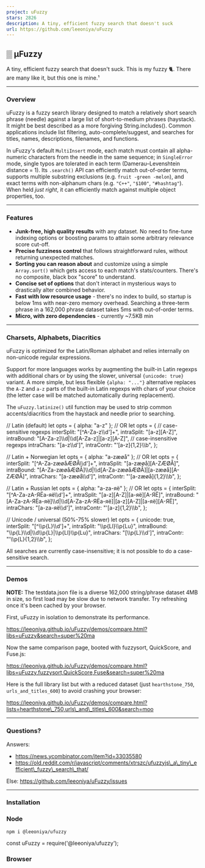 ```yaml
---
project: uFuzzy
stars: 2826
description: A tiny, efficient fuzzy search that doesn't suck
url: https://github.com/leeoniya/uFuzzy
---
```


▒ μFuzzy
--------

A tiny, efficient fuzzy search that doesn't suck. This is my fuzzy 🐈. There are many like it, but this one is mine.¹

* * *

### Overview

uFuzzy is a fuzzy search library designed to match a relatively short search phrase (needle) against a large list of short-to-medium phrases (haystack). It might be best described as a more forgiving String.includes(). Common applications include list filtering, auto-complete/suggest, and searches for titles, names, descriptions, filenames, and functions.

In uFuzzy's default `MultiInsert` mode, each match must contain all alpha-numeric characters from the needle in the same sequence; in `SingleError` mode, single typos are tolerated in each term (Damerau–Levenshtein distance = 1). Its `.search()` API can efficiently match out-of-order terms, supports multiple substring exclusions (e.g. `fruit -green -melon`), and exact terms with non-alphanum chars (e.g. `"C++"`, `"$100"`, `"#hashtag"`). When held _just right_, it can efficiently match against multiple object properties, too.

* * *

### Features

-   **Junk-free, high quality results** with any dataset. No need to fine-tune indexing options or boosting params to attain some arbitrary relevance score cut-off.
-   **Precise fuzziness control** that follows straightforward rules, without returning unexpected matches.
-   **Sorting you can reason about** and customize using a simple `Array.sort()` which gets access to each match's stats/counters. There's no composite, black box "score" to understand.
-   **Concise set of options** that don't interact in mysterious ways to drastically alter combined behavior.
-   **Fast with low resource usage** - there's no index to build, so startup is below 1ms with near-zero memory overhead. Searching a three-term phrase in a 162,000 phrase dataset takes 5ms with out-of-order terms.
-   **Micro, with zero dependencies** - currently ~7.5KB min

* * *

### Charsets, Alphabets, Diacritics

uFuzzy is optimized for the Latin/Roman alphabet and relies internally on non-unicode regular expressions.

Support for more languages works by augmenting the built-in Latin regexps with additional chars or by using the slower, universal `{unicode: true}` variant. A more simple, but less flexible `{alpha: "..."}` alternative replaces the `A-Z` and `a-z` parts of the built-in Latin regexps with chars of your choice (the letter case will be matched automatically during replacement).

The `uFuzzy.latinize()` util function may be used to strip common accents/diacritics from the haystack and needle prior to searching.

// Latin (default)
let opts \= { alpha: "a-z" };
// OR
let opts \= {
  // case-sensitive regexps
  interSplit: "\[^A-Za-z\\\\d'\]+",
  intraSplit: "\[a-z\]\[A-Z\]",
  intraBound: "\[A-Za-z\]\\\\d|\\\\d\[A-Za-z\]|\[a-z\]\[A-Z\]",
  // case-insensitive regexps
  intraChars: "\[a-z\\\\d'\]",
  intraContr: "'\[a-z\]{1,2}\\\\b",
};

// Latin + Norwegian
let opts \= { alpha: "a-zæøå" };
// OR
let opts \= {
  interSplit: "\[^A-Za-zæøåÆØÅ\\\\d'\]+",
  intraSplit: "\[a-zæøå\]\[A-ZÆØÅ\]",
  intraBound: "\[A-Za-zæøåÆØÅ\]\\\\d|\\\\d\[A-Za-zæøåÆØÅ\]|\[a-zæøå\]\[A-ZÆØÅ\]",
  intraChars: "\[a-zæøå\\\\d'\]",
  intraContr: "'\[a-zæøå\]{1,2}\\\\b",
};

// Latin + Russian
let opts \= { alpha: "a-zа-яё" };
// OR
let opts \= {
  interSplit: "\[^A-Za-zА-ЯЁа-яё\\\\d'\]+",
  intraSplit: "\[a-z\]\[A-Z\]|\[а-яё\]\[А-ЯЁ\]",
  intraBound: "\[A-Za-zА-ЯЁа-яё\]\\\\d|\\\\d\[A-Za-zА-ЯЁа-яё\]|\[a-z\]\[A-Z\]|\[а-яё\]\[А-ЯЁ\]",
  intraChars: "\[a-zа-яё\\\\d'\]",
  intraContr: "'\[a-z\]{1,2}\\\\b",
};

// Unicode / universal (50%-75% slower)
let opts \= {
  unicode: true,
  interSplit: "\[^\\\\p{L}\\\\d'\]+",
  intraSplit: "\\\\p{Ll}\\\\p{Lu}",
  intraBound: "\\\\p{L}\\\\d|\\\\d\\\\p{L}|\\\\p{Ll}\\\\p{Lu}",
  intraChars: "\[\\\\p{L}\\\\d'\]",
  intraContr: "'\\\\p{L}{1,2}\\\\b",
};

All searches are currently case-insensitive; it is not possible to do a case-sensitive search.

* * *

### Demos

**NOTE:** The testdata.json file is a diverse 162,000 string/phrase dataset 4MB in size, so first load may be slow due to network transfer. Try refreshing once it's been cached by your browser.

First, uFuzzy in isolation to demonstrate its performance.

https://leeoniya.github.io/uFuzzy/demos/compare.html?libs=uFuzzy&search=super%20ma

Now the same comparison page, booted with fuzzysort, QuickScore, and Fuse.js:

https://leeoniya.github.io/uFuzzy/demos/compare.html?libs=uFuzzy,fuzzysort,QuickScore,Fuse&search=super%20ma

Here is the full library list but with a reduced dataset (just `hearthstone_750`, `urls_and_titles_600`) to avoid crashing your browser:

https://leeoniya.github.io/uFuzzy/demos/compare.html?lists=hearthstone\_750,urls\_and\_titles\_600&search=moo

* * *

### Questions?

Answers:

-   https://news.ycombinator.com/item?id=33035580
-   https://old.reddit.com/r/javascript/comments/xtrszc/ufuzzyjs\_a\_tiny\_efficient\_fuzzy\_search\_that/

Else: https://github.com/leeoniya/uFuzzy/issues

* * *

### Installation

### Node

```
npm i @leeoniya/ufuzzy
```

const uFuzzy \= require('@leeoniya/ufuzzy');

### Browser

<script src\="./dist/uFuzzy.iife.min.js"\></script\>

* * *

### Example

let haystack \= \[
    'puzzle',
    'Super Awesome Thing (now with stuff!)',
    'FileName.js',
    '/feeding/the/catPic.jpg',
\];

let needle \= 'feed cat';

let opts \= {};

let uf \= new uFuzzy(opts);

// pre-filter
let idxs \= uf.filter(haystack, needle);

// idxs can be null when the needle is non-searchable (has no alpha-numeric chars)
if (idxs != null && idxs.length \> 0) {
  // sort/rank only when <= 1,000 items
  let infoThresh \= 1e3;

  if (idxs.length <= infoThresh) {
    let info \= uf.info(idxs, haystack, needle);

    // order is a double-indirection array (a re-order of the passed-in idxs)
    // this allows corresponding info to be grabbed directly by idx, if needed
    let order \= uf.sort(info, haystack, needle);

    // render post-filtered & ordered matches
    for (let i \= 0; i < order.length; i++) {
      // using info.idx here instead of idxs because uf.info() may have
      // further reduced the initial idxs based on prefix/suffix rules
      console.log(haystack\[info.idx\[order\[i\]\]\]);
    }
  }
  else {
    // render pre-filtered but unordered matches
    for (let i \= 0; i < idxs.length; i++) {
      console.log(haystack\[idxs\[i\]\]);
    }
  }
}

* * *

### Integrated Search

uFuzzy provides a `uf.search(haystack, needle, outOfOrder = 0, infoThresh = 1e3) => [idxs, info, order]` wrapper which combines the `filter`, `info`, `sort` steps above. This method also implements efficient logic for matching search terms out of order and support for multiple substring exclusions, e.g. `fruit -green -melon`.

* * *

### Match Highlighting

Get your ordered matches first:

let haystack \= \[
  'foo',
  'bar',
  'cowbaz',
\];

let needle \= 'ba';

let u \= new uFuzzy();

let idxs \= u.filter(haystack, needle);
let info \= u.info(idxs, haystack, needle);
let order \= u.sort(info, haystack, needle);

Basic innerHTML highlighter (`<mark>`\-wrapped ranges):

let innerHTML \= '';

for (let i \= 0; i < order.length; i++) {
  let infoIdx \= order\[i\];

  innerHTML += uFuzzy.highlight(
    haystack\[info.idx\[infoIdx\]\],
    info.ranges\[infoIdx\],
  ) + '<br>';
}

console.log(innerHTML);

innerHTML highlighter with custom marking function (`<b>`\-wrapped ranges):

let innerHTML \= '';

const mark \= (part, matched) \=> matched ? '<b>' + part + '</b>' : part;

for (let i \= 0; i < order.length; i++) {
  let infoIdx \= order\[i\];

  innerHTML += uFuzzy.highlight(
    haystack\[info.idx\[infoIdx\]\],
    info.ranges\[infoIdx\],

    mark,
  ) + '<br>';
}

console.log(innerHTML);

DOM/JSX element highlighter with custom marking and append functions:

let domElems \= \[\];

const mark \= (part, matched) \=> {
  let el \= matched ? document.createElement('mark') : document.createElement('span');
  el.textContent \= part;
  return el;
};

const append \= (accum, part) \=> { accum.push(part); };

for (let i \= 0; i < order.length; i++) {
  let infoIdx \= order\[i\];

  let matchEl \= document.createElement('div');

  let parts \= uFuzzy.highlight(
    haystack\[info.idx\[infoIdx\]\],
    info.ranges\[infoIdx\],

    mark,
    \[\],
    append,
  );

  matchEl.append(...parts);

  domElems.push(matchEl);
}

document.getElementById('matches').append(...domElems);

* * *

### How It Works

uFuzzy has two operational modes which differ in matching strategy:

-   **intraMode: 0** (default) requires all alpha-numeric characters in each search term to exist in the same sequence in all matches. For example, when searching for "**cat**", this mode is capable of matching the strings below. What is _actually_ matched will depend on additonal fuzziness settings.
    -   **cat**
    -   **c**o**at**
    -   s**c**r**at**ch
    -   **ca**n**t**ina
    -   tra**c**tors **a**re la**t**e
-   **intraMode: 1** allows for a single error in each term of the search phrase, where an error is one of: substitution (replacement), transposition (swap), insertion (addition), or deletion (omission). The search strings with errors below can return matches containing "**example**". What is _actually_ matched will depend on additonal fuzziness settings. In contrast to the previous mode, searching for "**example**" will never match "**ex**tr**a** **m**a**ple**".
    -   `example` - exact
    -   `examplle` - single insertion (addition)
    -   `exemple` - single substitution (replacement)
    -   `exmaple` - single transposition (swap)
    -   `exmple` - single deletion (omission)
    -   `xamp` - partial
    -   `xmap` - partial with transposition

There are 3 phases to a search:

1.  **Filter** filters the full `haystack` with a fast RegExp compiled from your `needle` without doing any extra ops. It returns an array of matched indices in original order.
2.  **Info** collects more detailed stats about the filtered matches, such as start offsets, fuzz level, prefix/suffix counters, etc. It also gathers substring match positions for range highlighting. Finally, it filters out any matches that don't conform to the desired prefix/suffix rules. To do all this it re-compiles the `needle` into two more-expensive RegExps that can partition each match. Therefore, it should be run on a reduced subset of the haystack, usually returned by the Filter phase. The uFuzzy demo is gated at <= 1,000 filtered items, before moving ahead with this phase.
3.  **Sort** does an `Array.sort()` to determine final result order, utilizing the `info` object returned from the previous phase. A custom sort function can be provided via a uFuzzy option: `{sort: (info, haystack, needle) => idxsOrder}`.

* * *

### API

A liberally-commented 200 LoC uFuzzy.d.ts file.

* * *

### Options

Options with an **inter** prefix apply to allowances _in between_ search terms, while those with an **intra** prefix apply to allowances _within_ each search term.

Option

Description

Default

Examples

`intraMode`

How term matching should be performed

`0`

`0` MultiInsert  
`1` SingleError  
  
See How It Works

`intraIns`

Max number of extra chars allowed  
between each char within a term

Matches the value of `intraMode` (either `0` or `1`)

Searching "cat"...  
`0` can match: **cat**, s**cat**, **cat**ch, va**cat**e  
`1` also matches: **ca**r**t**, **c**h**a**p**t**er, out**ca**s**t**  

`interIns`

Max number of extra chars allowed between terms

`Infinity`

Searching "where is"...  
`Infinity` can match: **where is**, **where** have blah w**is**dom  
`5` cannot match: where have blah wisdom  

`intraSub`  
`intraTrn`  
`intraDel`  

For `intraMode: 1` only,  
Error types to tolerate within terms

Matches the value of `intraMode` (either `0` or `1`)

`0` No  
`1` Yes  

`intraChars`

Partial regexp for allowed insert  
chars between each char within a term

`[a-z\d']`

`[a-z\d]` matches only alpha-numeric (case-insensitive)  
`[\w-]` would match alpha-numeric, underscore, and hyphen  

`intraFilt`

Callback for excluding results based on term & match

`(term, match, index) => true`

Do your own thing, maybe... - Length diff threshold  
\- Levenshtein distance  
\- Term offset or content  

`interChars`

Partial regexp for allowed chars between terms

`.`

`.` matches all chars  
`[^a-z\d]` would only match whitespace and punctuation  

`interLft`

Determines allowable term left boundary

`0`

Searching "mania"...  
`0` any - anywhere: ro**mania**n  
`1` loose - whitespace, punctuation, alpha-num, case-change transitions: Track**Mania**, **mania**c  
`2` strict - whitespace, punctuation: **mania**cally  

`interRgt`

Determines allowable term right boundary

`0`

Searching "mania"...  
`0` any - anywhere: ro**mania**n  
`1` loose - whitespace, punctuation, alpha-num, case-change transitions: **Mania**Star  
`2` strict - whitespace, punctuation: **mania**\_foo  

`sort`

Custom result sorting function

`(info, haystack, needle) => idxsOrder`

Default: Search sort, prioritizes full term matches and char density  
Demo: Typeahead sort, prioritizes start offset and match length  

* * *

### A biased appraisal of similar work

This assessment is extremely narrow and, of course, biased towards my use cases, text corpus, and my complete expertise in operating my own library. It is highly probable that I'm not taking full advantage of some feature in other libraries that may significantly improve outcomes along some axis; I welcome improvement PRs from anyone with deeper library knowledge than afforded by my hasty 10min skim over any "Basic usage" example and README doc.

#### Search quality

Can-of-worms #1.

Before we discuss performance let's talk about search quality, because speed is irrelevant when your results are a strange medly of "Oh yeah!" and "WTF?".

Search quality is very subjective. What constitutes a good top match in a "typeahead / auto-suggest" case can be a poor match in a "search / find-all" scenario. Some solutions optimize for the latter, some for the former. It's common to find knobs that skew the results in either direction, but these are often by-feel and imperfect, being little more than a proxy to producing a single, composite match "score".

**UPDATE (2024):** The critique below regarding bizzare matches is only true for the _default_ config of Fuse.js. Counterintuitively, setting `ignoreFieldNorm: true` improved the results considerably, but ordering of the high quality matches remains ungreat.

Let's take a look at some matches produced by the most popular fuzzy search library, Fuse.js and some others for which match highlighting is implemented in the demo.

Searching for the partial term **"twili"**, we see these results appearing above numerous obvious **"twilight"** results:

https://leeoniya.github.io/uFuzzy/demos/compare.html?libs=uFuzzy,fuzzysort,QuickScore,Fuse&search=twili

-   **twi**r**li**ng
-   **T**he total number of received alerts that **w**ere **i**nva**li**d.
-   **T**om Clancy's Ghost Recon **Wil**dlands - AS**I**A Pre-order Standard Uplay Activation
-   **t**heHunter™: Call of the **Wi**ld - Bearclaw **Li**te CB-60

Not only are these poor matches in isolation, but they actually rank higher than literal substrings.

Finishing the search term to **"twilight"**, _still_ scores bizzare results higher:

https://leeoniya.github.io/uFuzzy/demos/compare.html?libs=uFuzzy,fuzzysort,QuickScore,Fuse&search=twilight

-   Magic: **T**he Gathering - Duels of the Planeswalkers **Wi**ngs of **Light** Unlock
-   **T**he **Wil**d E**ight**

Some engines do better with partial prefix matches, at the expense of higher startup/indexing cost:

https://leeoniya.github.io/uFuzzy/demos/compare.html?libs=uFuzzy,FlexSearch,match-sorter,MiniSearch&search=twili

Here, `match-sorter` returns 1,384 results, but only the first 40 are relevant. How do we know where the cut-off is?

#### Performance

Can-of-worms #2.

All benchmarks suck, but this one might suck more than others.

-   I've tried to follow any "best performance" advice when I could find it in each library's docs, but it's a certainty that some stones were left unturned when implementing ~20 different search engines.
-   Despite my best efforts, result quality is still extremely variable between libraries, and even between search terms. In some cases, results are very poor but the library is very fast; in other cases, the results are better, but the library is quite slow. What use is extreme speed when the search quality is sub-par? This is a subjective, nuanced topic that will surely affect how you interpret these numbers. I consider uFuzzy's search quality second-to-none, so my view of most faster libraries is typically one of quality trade-offs I'm happy not to have made. I encourage you to evaluate the results for all benched search phrases manually to decide this for yourself.
-   Many fulltext & document-search libraries compared here are designed to work best with exact terms rather than partial matches (which this benchmark is skewed towards).

Still, something is better than a hand-wavy YMMV/do-it-yourself dismissal and certainly better than nothing.

#### Benchmark

**Environment**

Date

2023-10

Hardware

CPU: Ryzen 7 PRO 5850U (1.9GHz, 7nm, 15W TDP)  
RAM: 48GB  
SSD: Samsung SSD 980 PRO 1TB (NVMe)  

OS

EndeavourOS (Arch Linux)  
v6.5.4-arch2-1 x86\_64

Chrome

v117.0.5938.132

-   Each benchmark can be run by changing the `libs` parameter to the desired library name: https://leeoniya.github.io/uFuzzy/demos/compare.html?bench&libs=uFuzzy
-   Results output is suppressed in `bench` mode to avoid benchmarking the DOM.
-   Measurements are taken in the Performance secrion of Chrome's DevTools by recording several reloads of the bench page, with forced garbage collection in between. The middle/typical run is used to collect numbers.
-   The search corpus is 162,000 words and phrases, loaded from a 4MB testdata.json.
-   The benchmark types and then deletes, character-by-character (every 20ms) the following search terms, triggering a search for each keypress: `test`, `chest`, `super ma`, `mania`, `puzz`, `prom rem stor`, `twil`.

To evaluate the results for each library, or to compare several, simply visit the same page with more `libs` and without `bench`: https://leeoniya.github.io/uFuzzy/demos/compare.html?libs=uFuzzy,fuzzysort,QuickScore,Fuse&search=super%20ma.

There are several metrics evaluated:

-   Init time - how long it takes to load the library and build any required index to perform searching.
-   Bench runtime - how long it takes to execute all searches.
-   Memory required - peak JS heap size used during the bench as well as how much is still retained after a forced garbage collection at the end.
-   GC cost - how much time is needed to collect garbage at the end (main thread jank)

Lib

Stars

Size (min)

Init

Search  
(x 86)

Heap (peak)

Retained

GC

uFuzzy (try)

★ 2.3k

7.6KB

0.5ms

434ms

28.4MB

7.4MB

18ms

uFuzzy (try)  
(external prefix caching)

210ms

27.8MB

7.4MB

18ms

uFuzzy (try)  
(outOfOrder, fuzzier)

545ms

29.5MB

7.4MB

18ms

uFuzzy (try)  
(outOfOrder, fuzzier, SingleError)

508ms

30.0MB

7.4MB

18ms

\-------

Fuse.js (try)

★ 16.6k

24.2KB

31ms

33875ms

245MB

13.9MB

25ms

FlexSearch (Light) (try)

★ 10.7k

6.2KB

3210ms

83ms

670MB

316MB

553ms

Lunr.js (try)

★ 8.7k

29.4KB

1704ms

996ms

380MB

123MB

166ms

Orama (formerly Lyra) (try)

★ 6.4k

41.5KB

2650ms

225ms

313MB

192MB

180ms

MiniSearch (try)

★ 3.4k

29.1KB

504ms

1453ms

438MB

67MB

105ms

match-sorter (try)

★ 3.4k

7.3KB

0.1ms

6245ms

71MB

7.3MB

12ms

fuzzysort (try)

★ 3.4k

6.2KB

50ms

1321ms

175MB

84MB

63ms

Wade (try)

★ 3k

4KB

781ms

194ms

438MB

42MB

130ms

fuzzysearch (try)

★ 2.7k

0.2KB

0.1ms

529ms

26.2MB

7.3MB

18ms

js-search (try)

★ 2.1k

17.1KB

5620ms

1190ms

1740MB

734MB

2600ms

Elasticlunr.js (try)

★ 2k

18.1KB

933ms

1330ms

196MB

70MB

135ms

Fuzzyset (try)

★ 1.4k

2.8KB

2962ms

606ms

654MB

238MB

239ms

search-index (try)

★ 1.4k

168KB

RangeError: Maximum call stack size exceeded

sifter.js (try)

★ 1.1k

7.5KB

3ms

1070ms

46.2MB

10.6MB

18ms

fzf-for-js (try)

★ 831

15.4KB

50ms

6290ms

153MB

25MB

18ms

fuzzy (try)

★ 819

1.4KB

0.1ms

5427ms

72MB

7.3MB

14ms

fast-fuzzy (try)

★ 346

18.2KB

790ms

19266ms

550MB

165MB

140ms

ItemsJS (try)

★ 305

109KB

2400ms

11304ms

320MB

88MB

163ms

LiquidMetal (try)

★ 292

4.2KB

(crash)

FuzzySearch (try)

★ 209

3.5KB

2ms

3948ms

84MB

10.5MB

18ms

FuzzySearch2 (try)

★ 186

19.4KB

93ms

4189ms

117MB

40.3MB

40ms

QuickScore (try)

★ 153

9.5KB

10ms

6915ms

133MB

12.1MB

18ms

ndx (try)

★ 142

2.9KB

300ms

581ms

308MB

137MB

262ms

fzy (try)

★ 133

1.5KB

0.1ms

3932ms

34MB

7.3MB

10ms

fuzzy-tools (try)

★ 13

3KB

0.1ms

5138ms

164MB

7.5MB

18ms

fuzzyMatch (try)

★ 0

1KB

0.1ms

2415ms

83.5MB

7.3MB

13ms
